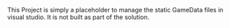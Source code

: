 This Project is simply a placeholder to manage the static GameData files in visual studio. It is not built as part of the solution.